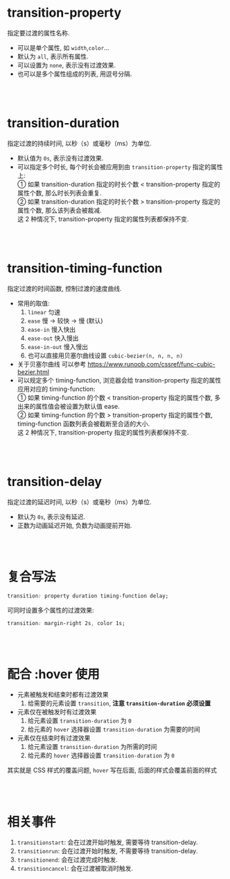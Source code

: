 # transition-property

指定要过渡的属性名称.

-   可以是单个属性, 如 `width`,`color`...
-   默认为 `all`, 表示所有属性.
-   可以设置为 `none`, 表示没有过渡效果.
-   也可以是多个属性组成的列表, 用逗号分隔.

<br><br>

# transition-duration

指定过渡的持续时间, 以秒（s）或毫秒（ms）为单位.

-   默认值为 `0s`, 表示没有过渡效果.
-   可以指定多个时长, 每个时长会被应用到由 `transition-property` 指定的属性上: <br>
    ① 如果 transition-duration 指定的时长个数 < transition-property 指定的属性个数, 那么时长列表会重复. <br>
    ② 如果 transition-duration 指定的时长个数 > transition-property 指定的属性个数, 那么该列表会被裁减. <br>
    这 2 种情况下, transition-property 指定的属性列表都保持不变.

<br><br>

# transition-timing-function

指定过渡的时间函数, 控制过渡的速度曲线.

-   常用的取值:
    1. `linear` 匀速
    2. `ease` 慢 -> 较快 -> 慢 (默认)
    3. `ease-in` 慢入快出
    4. `ease-out` 快入慢出
    5. `ease-in-out` 慢入慢出
    6. 也可以直接用贝塞尔曲线设置 `cubic-bezier(n, n, n, n)`
-   关于贝塞尔曲线 可以参考 https://www.runoob.com/cssref/func-cubic-bezier.html
-   可以规定多个 timing-function, 浏览器会给 transition-property 指定的属性应用对应的 timing-function: <br>
    ① 如果 timing-function 的个数 < transition-property 指定的属性个数, 多出来的属性值会被设置为默认值 ease. <br>
    ② 如果 timing-function 的个数 > transition-property 指定的属性个数, timing-function 函数列表会被截断至合适的大小. <br>
    这 2 种情况下, transition-property 指定的属性列表都保持不变.

<br><br>

# transition-delay

指定过渡的延迟时间, 以秒（s）或毫秒（ms）为单位.

-   默认为 `0s`, 表示没有延迟.
-   正数为动画延迟开始, 负数为动画提前开始.

<br><br>

# 复合写法

```css
transition: property duration timing-function delay;
```

可同时设置多个属性的过渡效果:

```css
transition: margin-right 2s, color 1s;
```

<br><br>

# 配合 :hover 使用

-   元素被触发和结束时都有过渡效果
    1. 给需要的元素设置 `transition`, **注意 `transition-duration` 必须设置**
-   元素仅在被触发时有过渡效果
    1. 给元素设置 `transition-duration` 为 `0`
    2. 给元素的 `hover` 选择器设置 `transition-duration` 为需要的时间
-   元素仅在结束时有过渡效果
    1. 给元素设置 `transition-duration` 为所需的时间
    2. 给元素的 `hover` 选择器设置 `transition-duration` 为 `0`

其实就是 CSS 样式的覆盖问题, `hover` 写在后面, 后面的样式会覆盖前面的样式

<br><br>

# 相关事件

1.  `transitionstart`: 会在过渡开始时触发, 需要等待 transition-delay.
2.  `transitionrun`: 会在过渡开始时触发, 不需要等待 transition-delay.
3.  `transitionend`: 会在过渡完成时触发.
4.  `transitioncancel`: 会在过渡被取消时触发.

<br>
